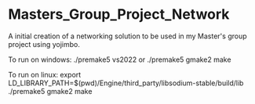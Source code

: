 # Masters_Group_Project_Network
A initial creation of a networking solution to be used in my Master's group project using yojimbo.

To run on windows:
./premake5 vs2022
or
./premake5 gmake2
make

To run on linux:
export LD_LIBRARY_PATH=$(pwd)/Engine/third_party/libsodium-stable/build/lib
./premake5 gmake2
make